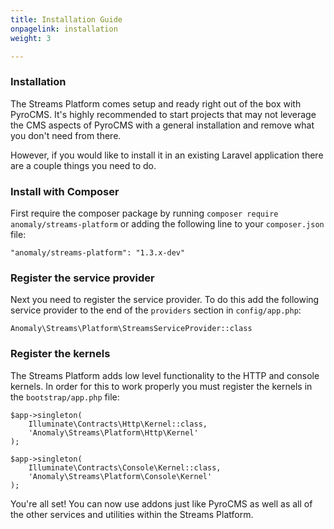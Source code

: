 ```yaml
---
title: Installation Guide
onpagelink: installation
weight: 3

---
```

### Installation

The Streams Platform comes setup and ready right out of the box with PyroCMS. It's highly recommended to start projects that may not leverage the CMS aspects of PyroCMS with a general installation and remove what you don't need from there.

However, if you would like to install it in an existing Laravel application there are a couple things you need to do.

### Install with Composer

First require the composer package by running `composer require anomaly/streams-platform` or adding the following line to your `composer.json` file:

    "anomaly/streams-platform": "1.3.x-dev"

### Register the service provider

Next you need to register the service provider. To do this add the following service provider to the end of the `providers` section in `config/app.php`:

    Anomaly\Streams\Platform\StreamsServiceProvider::class

### Register the kernels

The Streams Platform adds low level functionality to the HTTP and console kernels. In order for this to work properly you must register the kernels in the `bootstrap/app.php` file:

    
    $app->singleton(
        Illuminate\Contracts\Http\Kernel::class,
        'Anomaly\Streams\Platform\Http\Kernel'
    );
    
    $app->singleton(
        Illuminate\Contracts\Console\Kernel::class,
        'Anomaly\Streams\Platform\Console\Kernel'
    );
    

You're all set! You can now use addons just like PyroCMS as well as all of the other services and utilities within the Streams Platform.